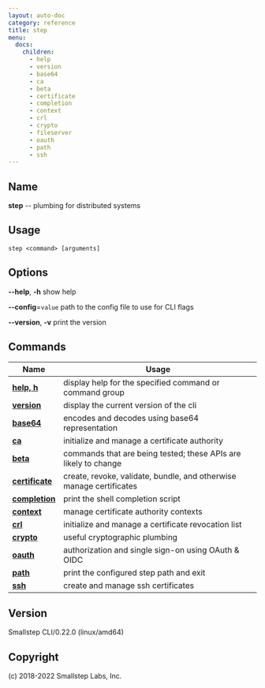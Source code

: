 ```yaml
---
layout: auto-doc
category: reference
title: step
menu:
  docs:
    children:
      - help
      - version
      - base64
      - ca
      - beta
      - certificate
      - completion
      - context
      - crl
      - crypto
      - fileserver
      - oauth
      - path
      - ssh
---
```


## Name
**step** -- plumbing for distributed systems

## Usage

```raw
step <command> [arguments]
```

## Options

**--help**, **-h**
show help

**--config**=`value`
path to the config file to use for CLI flags

**--version**, **-v**
print the version


## Commands


| Name | Usage |
|---|---|
| **[help, h](help/)** | display help for the specified command or command group |
| **[version](version/)** | display the current version of the cli |
| **[base64](base64/)** | encodes and decodes using base64 representation |
| **[ca](ca/)** | initialize and manage a certificate authority |
| **[beta](beta/)** | commands that are being tested; these APIs are likely to change |
| **[certificate](certificate/)** | create, revoke, validate, bundle, and otherwise manage certificates |
| **[completion](completion/)** | print the shell completion script |
| **[context](context/)** | manage certificate authority contexts |
| **[crl](crl/)** | initialize and manage a certificate revocation list |
| **[crypto](crypto/)** | useful cryptographic plumbing |
| **[oauth](oauth/)** | authorization and single sign-on using OAuth & OIDC |
| **[path](path/)** | print the configured step path and exit |
| **[ssh](ssh/)** | create and manage ssh certificates |


## Version

Smallstep CLI/0.22.0 (linux/amd64)

## Copyright

(c) 2018-2022 Smallstep Labs, Inc.

